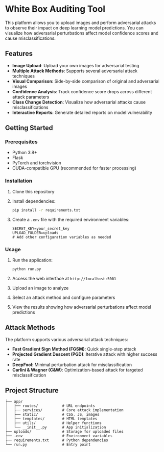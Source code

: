 # White Box Auditing Tool

This platform allows you to upload images and perform adversarial attacks to observe their impact on deep learning model predictions. You can visualize how adversarial perturbations affect model confidence scores and cause misclassifications.

## Features

- **Image Upload**: Upload your own images for adversarial testing
- **Multiple Attack Methods**: Supports several adversarial attack techniques
- **Visual Comparison**: Side-by-side comparison of original and adversarial images
- **Confidence Analysis**: Track confidence score drops across different attack parameters
- **Class Change Detection**: Visualize how adversarial attacks cause misclassifications
- **Interactive Reports**: Generate detailed reports on model vulnerability

## Getting Started

### Prerequisites

- Python 3.8+
- Flask
- PyTorch and torchvision
- CUDA-compatible GPU (recommended for faster processing)

### Installation

1. Clone this repository
2. Install dependencies:
   ```bash
   pip install -r requirements.txt
   ```

3. Create a `.env` file with the required environment variables:
   ```
   SECRET_KEY=your_secret_key
   UPLOAD_FOLDER=uploads
   # Add other configuration variables as needed
   ```

### Usage

1. Run the application:
   ```bash
   python run.py
   ```

2. Access the web interface at `http://localhost:5001`

3. Upload an image to analyze

4. Select an attack method and configure parameters

5. View the results showing how adversarial perturbations affect model predictions

## Attack Methods

The platform supports various adversarial attack techniques:

- **Fast Gradient Sign Method (FGSM)**: Quick single-step attack
- **Projected Gradient Descent (PGD)**: Iterative attack with higher success rate
- **DeepFool**: Minimal perturbation attack for misclassification
- **Carlini & Wagner (C&W)**: Optimization-based attack for targeted misclassification

## Project Structure

```
├── app/
│   ├── routes/           # URL endpoints
│   ├── services/         # Core attack implementation
│   ├── static/           # CSS, JS, images
│   ├── templates/        # HTML templates
│   ├── utils/            # Helper functions
│   └── __init__.py       # App initialization
├── uploads/              # Storage for uploaded files
├── .env                  # Environment variables
├── requirements.txt      # Python dependencies
└── run.py                # Entry point
```

